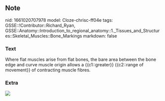 ## Note
nid: 1661020707978
model: Cloze-chrisc-ff04e
tags: GSSE::!Contributor::Richard_Ryan, GSSE::Anatomy::Introduction_to_regional_anatomy::1._Tissues_and_Structures::Skeletal_Muscles::Bone_Markings
markdown: false

### Text
<div class="toggle">
  Where flat muscles arise from flat bones, the bare area between
  the bone edge and curve muscle origin allows a {{c1::greater}}
  {{c2::range of movement}} of contracting muscle fibres.
</div>

### Extra
<img src="paste-505fa44d9bc901d0fe2cde221a4fdb46a53948cf.png">
